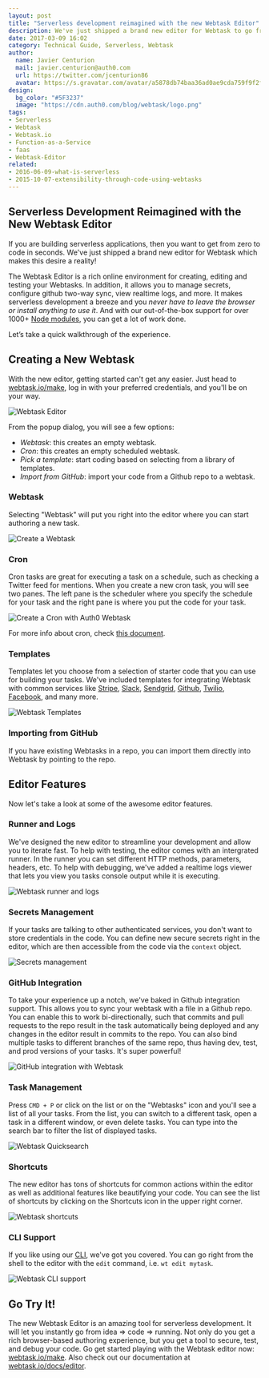 ```yaml
---
layout: post
title: "Serverless development reimagined with the new Webtask Editor"
description: We've just shipped a brand new editor for Webtask to go from 0 to code in seconds!
date: 2017-03-09 16:02
category: Technical Guide, Serverless, Webtask
author: 
  name: Javier Centurion
  mail: javier.centurion@auth0.com
  url: https://twitter.com/jcenturion86
  avatar: https://s.gravatar.com/avatar/a5878db74baa36ad0ae9cda759f9f2f8.jpg?s=60
design:
  bg_color: "#5F3237"
  image: "https://cdn.auth0.com/blog/webtask/logo.png"
tags:
- Serverless
- Webtask
- Webtask.io
- Function-as-a-Service
- faas
- Webtask-Editor
related:
- 2016-06-09-what-is-serverless
- 2015-10-07-extensibility-through-code-using-webtasks
---
```

## Serverless Development Reimagined with the New Webtask Editor

If you are building serverless applications, then you want to get from zero to code in seconds. We've just shipped a brand new editor for Webtask which makes this desire a reality!

The Webtask Editor is a rich online environment for creating, editing and testing your Webtasks. In addition, it allows you to manage secrets, configure github two-way sync, view realtime logs, and more. It makes serverless development a breeze and you _never have to leave the browser or install anything to use it_. And with our out-of-the-box support for over 1000+ [Node modules](https://webtask.io/docs/modules?utm_source=auth0.com&utm_medium=blog&utm_campaign=webtask_editor_launch), you can get a lot of work done.

Let’s take a quick walkthrough of the experience.

## Creating a New Webtask
With the new editor, getting started can't get any easier. Just head to [webtask.io/make](https://webtask.io/make?utm_source=auth0.com&utm_medium=blog&utm_campaign=webtask_editor_launch), log in with your preferred credentials, and you'll be on your way. 

![Webtask Editor](https://cdn.auth0.com/webtask/assets/images/screenshot.png)

From the popup dialog, you will see a few options:

- *Webtask*: this creates an empty webtask.
- *Cron*: this creates an empty scheduled webtask. 
- *Pick a template*: start coding based on selecting from a library of templates.
- *Import from GitHub*: import your code from a Github repo to a webtask.

### Webtask
Selecting "Webtask" will put you right into the editor where you can start authoring a new task.

![Create a Webtask](https://cdn.auth0.com/webtask/assets/images/new-webtask.gif)

### Cron
Cron tasks are great for executing a task on a schedule, such as checking a Twitter feed for mentions. When you create a new cron task, you will see two panes. The left pane is the scheduler where you specify the schedule for your task and the right pane is where you put the code for your task. 

![Create a Cron with Auth0 Webtask](https://cdn.auth0.com/webtask/assets/images/new-cron.gif)

For more info about cron, check [this document](https://webtask.io/docs/cron).

### Templates
Templates let you choose from a selection of starter code that you can use for building your tasks. We've included templates for integrating Webtask with common services like [Stripe](https://stripe.com), [Slack](https://slack.com), [Sendgrid](https://sendgrid.com), [Github](https://github.com), [Twilio](https://twilio.com), [Facebook](https://facebook.com), and many more. 

![Webtask Templates](https://cdn.auth0.com/webtask/assets/images/templates.gif)

### Importing from GitHub
If you have existing Webtasks in a repo, you can import them directly into Webtask by pointing to the repo.

## Editor Features
Now let's take a look at some of the awesome editor features.

### Runner and Logs
We've designed the new editor to streamline your development and allow you to iterate fast. To help with testing, the editor comes with an intergrated runner. In the runner you can set different HTTP methods, parameters, headers, etc. To help with debugging, we've added a realtime logs viewer that lets you view you tasks console output while it is executing.

![Webtask runner and logs](https://cdn.auth0.com/webtask/assets/images/runner.gif)

### Secrets Management
If your tasks are talking to other authenticated services, you don't want to store credentials in the code. You can define new secure secrets right in the editor, which are then accessible from the code via the `context` object.

![Secrets management](https://cdn.auth0.com/webtask/assets/images/secrets.gif)

### GitHub Integration
To take your experience up a notch, we've baked in Github integration support. This allows you to sync your webtask with a file in a Github repo. You can enable this to work bi-directionally, such that commits and pull requests to the repo result in the task automatically being deployed and any changes in the editor result in commits to the repo. You can also bind multiple tasks to different branches of the same repo, thus having dev, test, and prod versions of your tasks. It's super powerful!

![GitHub integration with Webtask](https://cdn.auth0.com/webtask/assets/images/github-integration.gif)

### Task Management
Press `CMD + P` or click on the list or on the "Webtasks" icon and you'll see a list of all your tasks. From the list, you can switch to a different task, open a task in a different window, or even delete tasks. You can type into the search bar to filter the list of displayed tasks.

![Webtask Quicksearch](https://cdn.auth0.com/webtask/assets/images/quicksearch.gif)

### Shortcuts
The new editor has tons of shortcuts for common actions within the editor as well as additional features like beautifying your code. You can see the list of shortcuts by clicking on the Shortcuts icon in the upper right corner.

![Webtask shortcuts](https://cdn.auth0.com/webtask/assets/images/shortcuts.gif)

### CLI Support
If you like using our [CLI](https://webtask.io/cli?utm_source=auth0.com&utm_medium=blog&utm_campaign=webtask_editor_launch), we've got you covered. You can go right from the shell to the editor with the `edit` command, i.e. `wt edit mytask`.

![Webtask CLI support](https://cdn.auth0.com/webtask/assets/images/from-cli.gif)

## Go Try It! 
The new Webtask Editor is an amazing tool for serverless development. It will let you instantly go from idea => code => running. Not only do you get a rich browser-based authoring experience, but you get a tool to secure, test, and debug your code. Go get started playing with the Webtask editor now: [webtask.io/make](https://webtask.io/make?utm_source=auth0.com&utm_medium=blog&utm_campaign=webtask_editor_launch). Also check out our documentation at [webtask.io/docs/editor](https://webtask.io/docs/editor?utm_source=auth0.com&utm_medium=blog&utm_campaign=webtask_editor_launch).
